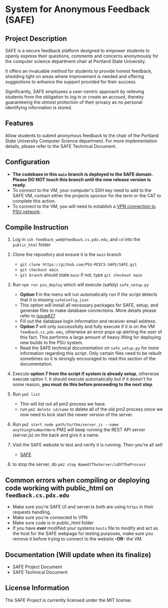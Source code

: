 # System for Anonymous Feedback (SAFE)

## Project Description
SAFE is a secure feedback platform designed to empower students to openly express their questions, comments and concerns anonymously for the computer science department chair at Portland State University.

It offers an invaluable method for students to provide honest feedback, shedding light on areas where improvement is needed and offering suggestions to enhance the support provided for their success.

Significantly, SAFE employees a user-centric approach by relieving students from the obligation to log in or create an account, thereby guaranteeing the utmost protection of their privacy as no personal identifying information is stored.

## Features
Allow students to submit anonymous feedback to the chair of the Portland State University Computer Science department. 
For more implementation details, please refer to the SAFE Technical Document.

## Configuration
   - **The codebase in this `main` branch is deployed to the SAFE domain. Please DO NOT touch this branch until the new release version is ready.**
   - To connect to the VM, your computer's SSH key need to add to the SAFE VM, contact either the projects sponsor for the term or the CAT to complete this action.
   - To connect to the VM, you will need to establish a [VPN connection to PSU network](https://cat.pdx.edu/services/network/vpn-services/). 

## Compile Instruction
1. Log in `ssh feedback_web@feedback.cs.pdx.edu`, and `cd` into the `public_html` folder


3. Clone the repository and ensure it is the `main` branch
      - `git clone https://github.com/PSU-MCECS-SAFE/SAFE.git`
      - `git checkout main`
      - `git branch` should state `main` if not, type `git checkout main`


4. Run `npm run psu_deploy` which will execute (safely) `safe_setup.py`
      - **Option 1** in the menu will run automatically run if the script detects that it is missing `safeConfig.json`
      - This option will install all necessary packages for SAFE, setup, and generate files to make database connections. More details please refer to [issue#27](https://github.com/PSU-MCECS-SAFE/SAFE/issues/27#issue-1697069201)
      - Fill out the database login information and receiver email address.
      - **Option 7** will only successfully and fully execute if it is on the VM `feedback.cs.pdx.edu`, otherwise an error pops up alerting the user of this fact. This performs a large amount of heavy lifting for deploying new builds to the PSU system.
      - Read the SAFE technical documentation on `safe_setup.py` for more information regarding this script. Only certain files need to be rebuilt sometimes so it is strongly encouraged to read this section of the documentation.


5. Execute **option 7 from the script if system is already setup**, otherwise execute option 1. It should execute automatically but if it doesn't for some reason, **you must do this before proceeding to the next step**.

6. Run `pm2 list`
      - This will list out all pm2 process we have.
      - run `pm2 delete id/name` to delete all of the old pm2 process since we now need to kick start the newer version of the server.


7. Run `pm2 start node path/to/the/server.js --name anythingYouWantHere` PM2 will keep running the REST API server (server.js) on the back and give it a name.

9. Visit the SAFE website to test and verify it is running. Then you're all set!
      - [SAFE](https://feedback.cs.pdx.edu/)


10. to stop the server, do `pm2 stop NameOfTheServer/idOfTheProcess`


## Common errors when compiling or deploying code working with public_html on `feedback.cs.pdx.edu`
- Make sure you're SAFE UI and server.ts both are using `https` in their requests handling.
- Make sure you're connected to VPN
- Make sure code is in public_html folder
- If you have ***ever*** modified your systems `hosts` file to modify and act as the host for the SAFE webpage for testing purposes, make sure you remove it before trying to connect to the website **-OR-** the VM.

## Documentation (Will update when its finalize)
- SAFE Project Document
- SAFE Technical Document

## License Information
The SAFE Project is currently licensed under the MIT license.
